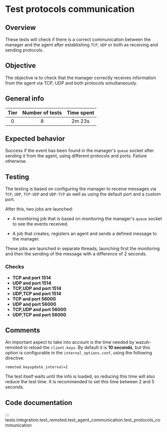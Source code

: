 # Test protocols communication

## Overview

These tests will check if there is a correct communication between the manager and the agent after establishing `TCP`,
`UDP` or both as receiving and sending protocols.

## Objective

The objective is to check that the manager correctly receives information from the agent via TCP, UDP and both
protocols simultaneously.

## General info

|Tier | Number of tests | Time spent |
|:--:|:--:|:--:|
| 0 | 8 | 2m 23s |

## Expected behavior

Success if the event has been found in the manager's `queue` socket after sending it from the agent, using different
protocols and ports. Failure otherwise.

## Testing

The testing is based on configuring the manager to receive messages via `TCP`, `UDP`, `TCP-UDP` and `UDP-TCP` as well
as using the default port and a custom port.

After this, two jobs are launched:

- A monitoring job that is based on monitoring the manager's  `queue` socket to see the events received.

- A job that creates, registers an agent and sends a defined message to the manager.

These jobs are launched in separate threads, launching first the monitoring and then the sending of the message with
a difference of 2 seconds.

### Checks

- **TCP and port 1514**
- **UDP and port 1514**
- **TCP,UDP and port 1514**
- **UDP,TCP and port 1514**
- **TCP and port 56000**
- **UDP and port 56000**
- **TCP,UDP and port 56000**
- **UDP,TCP and port 56000**

## Comments

An important aspect to take into account is the time needed by wazuh-remoted to reload the `client.keys`.
By default it is **10 seconds**, but this option is configurable in the `internal_options.conf`, using the
following directive:

```
remoted.keyupdate_interval=2
```

The test itself waits until the info is loaded, so reducing this time will also reduce the test time.
It is recommended to set this time between 2 and 5 seconds.

## Code documentation
::: tests.integration.test_remoted.test_agent_communication.test_protocols_communication
